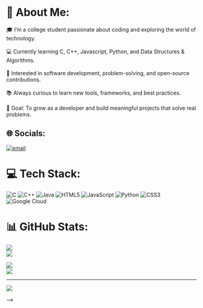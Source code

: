 # 💫 About Me:
🎓 I’m a college student passionate about coding and exploring the world of technology.<br><br>💻 Currently learning C, C++, Javascript, Python, and Data Structures & Algorithms.<br><br>🚀 Interested in software development, problem-solving, and open-source contributions.<br><br>📚 Always curious to learn new tools, frameworks, and best practices.<br><br>🎯 Goal: To grow as a developer and build meaningful projects that solve real problems.


## 🌐 Socials:
[![email](https://img.shields.io/badge/Email-D14836?logo=gmail&logoColor=white)](mailto:mayankbrawler@gmail.com) 

# 💻 Tech Stack:
![C](https://img.shields.io/badge/c-%2300599C.svg?style=plastic&logo=c&logoColor=white) ![C++](https://img.shields.io/badge/c++-%2300599C.svg?style=plastic&logo=c%2B%2B&logoColor=white) ![Java](https://img.shields.io/badge/java-%23ED8B00.svg?style=plastic&logo=openjdk&logoColor=white) ![HTML5](https://img.shields.io/badge/html5-%23E34F26.svg?style=plastic&logo=html5&logoColor=white) ![JavaScript](https://img.shields.io/badge/javascript-%23323330.svg?style=plastic&logo=javascript&logoColor=%23F7DF1E) ![Python](https://img.shields.io/badge/python-3670A0?style=plastic&logo=python&logoColor=ffdd54) ![CSS3](https://img.shields.io/badge/css3-%231572B6.svg?style=plastic&logo=css3&logoColor=white) ![Google Cloud](https://img.shields.io/badge/GoogleCloud-%234285F4.svg?style=plastic&logo=google-cloud&logoColor=white)
# 📊 GitHub Stats:
![](https://github-readme-stats.vercel.app/api?username=Mayank-Singh-X1&theme=ambient_gradient&hide_border=false&include_all_commits=true&count_private=false)<br/>
![](https://github-readme-stats.vercel.app/api?username=Mayank-Singh-X1&show_icons=true&bg_color=30,e96443,904e95&title_color=fff&text_color=fff&include_all_commits=true&count_private=false)

![](https://nirzak-streak-stats.vercel.app/?user=Mayank-Singh-X1&theme=ambient_gradient&hide_border=false)<br/>
![](https://github-readme-stats.vercel.app/api/top-langs/?username=Mayank-Singh-X1&theme=ambient_gradient&hide_border=false&include_all_commits=true&count_private=false&layout=compact)

---
[![](https://visitcount.itsvg.in/api?id=Mayank-Singh-X1&icon=0&color=1)](https://visitcount.itsvg.in)

<!-- Proudly created with GPRM ( https://gprm.itsvg.in ) -->
-->
